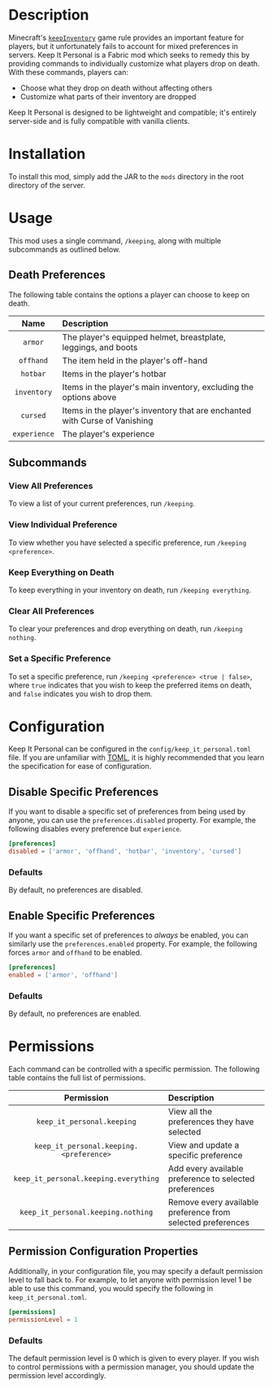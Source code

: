 # Description

Minecraft's [`keepInventory`](https://minecraft.wiki/w/Game_rule#keepInventory) game rule provides an important feature for players, but it unfortunately fails to account for mixed preferences in servers. Keep It Personal is a Fabric mod which seeks to remedy this by providing commands to individually customize what players drop on death. With these commands, players can:
* Choose what they drop on death without affecting others
* Customize what parts of their inventory are dropped

Keep It Personal is designed to be lightweight and compatible; it's entirely server-side and is fully compatible with vanilla clients.

# Installation

To install this mod, simply add the JAR to the `mods` directory in the root directory of the server.

# Usage

This mod uses a single command, `/keeping`, along with multiple subcommands as outlined below.

## Death Preferences

The following table contains the options a player can choose to keep on death.

|     Name     | Description                                                                |
|:------------:|:---------------------------------------------------------------------------|
|   `armor`    | The player's equipped helmet, breastplate, leggings, and boots             |
|  `offhand`   | The item held in the player's off-hand                                     |
|   `hotbar`   | Items in the player's hotbar                                               |
| `inventory`  | Items in the player's main inventory, excluding the options above          |
|   `cursed`   | Items in the player's inventory that are enchanted with Curse of Vanishing |
| `experience` | The player's experience                                                    |

## Subcommands

### View All Preferences

To view a list of your current preferences, run `/keeping`.

### View Individual Preference

To view whether you have selected a specific preference, run `/keeping <preference>`.

### Keep Everything on Death

To keep everything in your inventory on death, run `/keeping everything`.

### Clear All Preferences

To clear your preferences and drop everything on death, run `/keeping nothing`.

### Set a Specific Preference

To set a specific preference, run `/keeping <preference> <true | false>`, where `true` indicates that you wish to keep the preferred items on death, and `false` indicates you wish to drop them.

# Configuration

Keep It Personal can be configured in the `config/keep_it_personal.toml` file. If you are unfamiliar with [TOML](https://toml.io/en/), it is highly recommended that you learn the specification for ease of configuration.

## Disable Specific Preferences

If you want to disable a specific set of preferences from being used by anyone, you can use the `preferences.disabled` property. For example, the following
disables every preference but `experience`.

```toml
[preferences]
disabled = ['armor', 'offhand', 'hotbar', 'inventory', 'cursed']
```

### Defaults

By default, no preferences are disabled.

## Enable Specific Preferences

If you want a specific set of preferences to _always_ be enabled, you can similarly use the `preferences.enabled` property. For example, the following forces `armor` and `offhand` to be enabled.

```toml
[preferences]
enabled = ['armor', 'offhand']
```

### Defaults

By default, no preferences are enabled.

# Permissions

Each command can be controlled with a specific permission. The following table contains the full list of permissions.

|               Permission                | Description                                                 |
|:---------------------------------------:|:------------------------------------------------------------|
|       `keep_it_personal.keeping`        | View all the preferences they have selected                 |
| `keep_it_personal.keeping.<preference>` | View and update a specific preference                       |
|  `keep_it_personal.keeping.everything`  | Add every available preference to selected preferences      |
|   `keep_it_personal.keeping.nothing`    | Remove every available preference from selected preferences |


## Permission Configuration Properties

Additionally, in your configuration file, you may specify a default permission level to fall back to. For example, to let
anyone with permission level 1 be able to use this command, you would specify the following in `keep_it_personal.toml`.

```toml
[permissions]
permissionLevel = 1
```

### Defaults

The default permission level is 0 which is given to every player. If you wish to control permissions with a permission
manager, you should update the permission level accordingly.